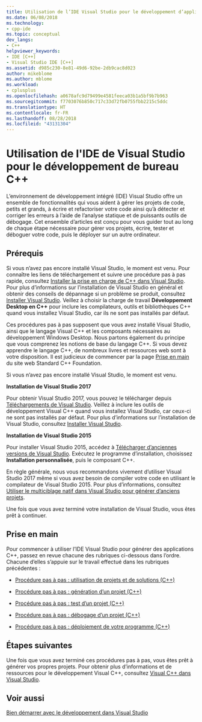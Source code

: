 ```yaml
---
title: Utilisation de l’IDE Visual Studio pour le développement d’applications de bureau C++ | Microsoft Docs
ms.date: 06/08/2018
ms.technology:
- cpp-ide
ms.topic: conceptual
dev_langs:
- C++
helpviewer_keywords:
- IDE [C++]
- Visual Studio IDE [C++]
ms.assetid: d985c230-8e81-49d6-92be-2db9cac8d023
author: mikeblome
ms.author: mblome
ms.workload:
- cplusplus
ms.openlocfilehash: a0678afc9d79499e4581feeca03b1a5bf9b7b963
ms.sourcegitcommit: f7703076b850c717c33d72fb0755fbb2215c5ddc
ms.translationtype: HT
ms.contentlocale: fr-FR
ms.lasthandoff: 08/28/2018
ms.locfileid: "43131304"
---
```

# <a name="using-the-visual-studio-ide-for-c-desktop-development"></a>Utilisation de l'IDE de Visual Studio pour le développement de bureau C++

L’environnement de développement intégré (IDE) Visual Studio offre un ensemble de fonctionnalités qui vous aident à gérer les projets de code, petits et grands, à écrire et refactoriser votre code ainsi qu’à détecter et corriger les erreurs à l’aide de l’analyse statique et de puissants outils de débogage. Cet ensemble d’articles est conçu pour vous guider tout au long de chaque étape nécessaire pour gérer vos projets, écrire, tester et déboguer votre code, puis le déployer sur un autre ordinateur.

## <a name="prerequisites"></a>Prérequis

Si vous n’avez pas encore installé Visual Studio, le moment est venu. Pour connaître les liens de téléchargement et suivre une procédure pas à pas rapide, consultez [Installer la prise en charge de C++ dans Visual Studio](../build/vscpp-step-0-installation.md). Pour plus d’informations sur l’installation de Visual Studio en général et obtenir des conseils de dépannage si un problème se produit, consultez [Installer Visual Studio](/visualstudio/install/install-visual-studio). Veillez à choisir la charge de travail **Développement Desktop en C++** pour inclure les compilateurs, outils et bibliothèques C++ quand vous installez Visual Studio, car ils ne sont pas installés par défaut.

Ces procédures pas à pas supposent que vous avez installé Visual Studio, ainsi que le langage Visual C++ et les composants nécessaires au développement Windows Desktop. Nous partons également du principe que vous comprenez les notions de base du langage C++. Si vous devez apprendre le langage C++, de nombreux livres et ressources web sont à votre disposition. Il est judicieux de commencer par la page [Prise en main](https://isocpp.org/get-started) du site web Standard C++ Foundation.

Si vous n’avez pas encore installé Visual Studio, le moment est venu. 

**Installation de Visual Studio 2017**

Pour obtenir Visual Studio 2017, vous pouvez le télécharger depuis [Téléchargements de Visual Studio](http://www.visualstudio.com/downloads/download-visual-studio-vs.aspx). Veillez à inclure les outils de développement Visual C++ quand vous installez Visual Studio, car ceux-ci ne sont pas installés par défaut. Pour plus d’informations sur l’installation de Visual Studio, consultez [Installer Visual Studio](/visualstudio/install/install-visual-studio).

**Installation de Visual Studio 2015**

 Pour installer Visual Studio 2015, accédez à [Télécharger d’anciennes versions de Visual Studio](https://www.visualstudio.com/vs/older-downloads/). Exécutez le programme d’installation, choisissez **Installation personnalisée**, puis le composant C++. 

 En règle générale, nous vous recommandons vivement d’utiliser Visual Studio 2017 même si vous avez besoin de compiler votre code en utilisant le compilateur de Visual Studio 2015. Pour plus d’informations, consultez [Utiliser le multiciblage natif dans Visual Studio pour générer d’anciens projets](../porting/use-native-multi-targeting.md).

Une fois que vous avez terminé votre installation de Visual Studio, vous êtes prêt à continuer.

## <a name="get-started"></a>Prise en main

Pour commencer à utiliser l’IDE Visual Studio pour générer des applications C++, passez en revue chacune des rubriques ci-dessous dans l’ordre. Chacune d’elles s’appuie sur le travail effectué dans les rubriques précédentes :

- [Procédure pas à pas : utilisation de projets et de solutions (C++)](../ide/walkthrough-working-with-projects-and-solutions-cpp.md)

- [Procédure pas à pas : génération d’un projet (C++)](../ide/walkthrough-building-a-project-cpp.md)

- [Procédure pas à pas : test d’un projet (C++)](../ide/walkthrough-testing-a-project-cpp.md)

- [Procédure pas à pas : débogage d’un projet (C++)](../ide/walkthrough-debugging-a-project-cpp.md)

- [Procédure pas à pas : déploiement de votre programme (C++)](../ide/walkthrough-deploying-your-program-cpp.md)

## <a name="next-steps"></a>Étapes suivantes

Une fois que vous avez terminé ces procédures pas à pas, vous êtes prêt à générer vos propres projets. Pour obtenir plus d’informations et de ressources pour le développement Visual C++, consultez [Visual C++ dans Visual Studio](../visual-cpp-in-visual-studio.md).

## <a name="see-also"></a>Voir aussi

[Bien démarrer avec le développement dans Visual Studio](/visualstudio/ide/get-started-developing-with-visual-studio)